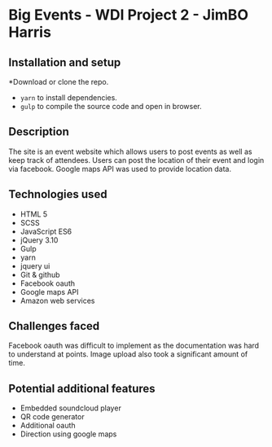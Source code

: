 # Big Events - WDI Project 2 - JimBO Harris

## Installation and setup
*Download or clone the repo.
* `yarn` to install dependencies.
* `gulp` to compile the source code and open in browser.

## Description

The site is an event website which allows users to post events as well as keep track of attendees. Users can post the location of their event and login via facebook. Google maps API was used to provide location data.

## Technologies used

* HTML 5
* SCSS
* JavaScript ES6
* jQuery 3.10
* Gulp
* yarn
* jquery ui
* Git & github
* Facebook oauth
* Google maps API
* Amazon web services

## Challenges faced

Facebook oauth was difficult to implement as the documentation was hard to understand at points. Image upload also took a significant amount of time.

## Potential additional features

* Embedded soundcloud player
* QR code generator
* Additional oauth
* Direction using google maps
